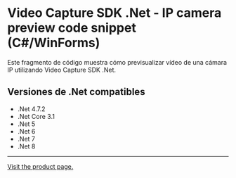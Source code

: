 ﻿# Video Capture SDK .Net - IP camera preview code snippet (C#/WinForms)

Este fragmento de código muestra cómo previsualizar vídeo de una cámara IP utilizando Video Capture SDK .Net.

## Versiones de .Net compatibles

* .Net 4.7.2
* .Net Core 3.1
* .Net 5
* .Net 6
* .Net 7
* .Net 8

---

[Visit the product page.](https://www.visioforge.com/video-capture-sdk-net)
